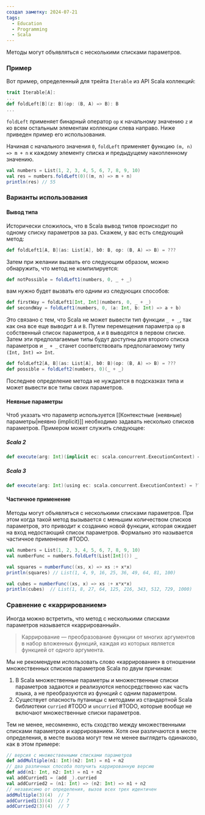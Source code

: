```yaml
---
создал заметку: 2024-07-21
tags:
  - Education
  - Programming
  - Scala
---
```

Методы могут объявляться с несколькими списками параметров.
### Пример
Вот пример, определенный для трейта `Iterable` из API Scala коллекций:
```scala
trait Iterable[A]:
...
def foldLeft[B](z: B)(op: (B, A) => B): B
...
```
`foldLeft` применяет бинарный оператор `op` к начальному значению `z` и ко всем остальным элементам коллекции слева направо. Ниже приведен пример его использования.

Начиная с начального значения `0`, `foldLeft` применяет функцию `(m, n) => m + n` к каждому элементу списка и предыдущему накопленному значению.
```scala
val numbers = List(1, 2, 3, 4, 5, 6, 7, 8, 9, 10)
val res = numbers.foldLeft(0)((m, n) => m + n)
println(res) // 55
```
### Варианты использования
#### Вывод типа
Исторически сложилось, что в Scala вывод типов происходит по одному списку параметров за раз. Скажем, у вас есть следующий метод:
```scala
def foldLeft1[A, B](as: List[A], b0: B, op: (B, A) => B) = ???
```
Затем при желании вызвать его следующим образом, можно обнаружить, что метод не компилируется:
```scala
def notPossible = foldLeft1(numbers, 0, _ + _)
```
вам нужно будет вызвать его одним из следующих способов:
```scala
def firstWay = foldLeft1[Int, Int](numbers, 0, _ + _)
def secondWay = foldLeft1(numbers, 0, (a: Int, b: Int) => a + b)
```
Это связано с тем, что Scala не может вывести тип функции `_ + _`, так как она все еще выводит `A` и `B`. Путем перемещения параметра `op` в собственный список параметров, `A` и `B` выводятся в первом списке. Затем эти предполагаемые типы будут доступны для второго списка параметров и `_ + _` станет соответствовать предполагаемому типу `(Int, Int) => Int`.
```scala
def foldLeft2[A, B](as: List[A], b0: B)(op: (B, A) => B) = ???
def possible = foldLeft2(numbers, 0)(_ + _)
```
Последнее определение метода не нуждается в подсказках типа и может вывести все типы своих параметров.
#### Неявные параметры
Чтоб указать что параметр используется [[Контекстные (неявные) параметры|неявно (implicit)]] необходимо задавать несколько списков параметров. Примером может служить следующее:
##### Scala 2
```scala
def execute(arg: Int)(implicit ec: scala.concurrent.ExecutionContext) = ???
```
##### Scala 3
```scala
def execute(arg: Int)(using ec: scala.concurrent.ExecutionContext) = ???
```
#### Частичное применение
Методы могут объявляться с несколькими списками параметров. При этом когда такой метод вызывается с меньшим количеством списков параметров, это приводит к созданию новой функции, которая ожидает на вход недостающий список параметров. Формально это называется частичное применение #TODO.
```scala
val numbers = List(1, 2, 3, 4, 5, 6, 7, 8, 9, 10)
val numberFunc = numbers.foldLeft(List[Int]()) _

val squares = numberFunc((xs, x) => xs :+ x*x)
println(squares) // List(1, 4, 9, 16, 25, 36, 49, 64, 81, 100)

val cubes = numberFunc((xs, x) => xs :+ x*x*x)
println(cubes)  // List(1, 8, 27, 64, 125, 216, 343, 512, 729, 1000)
```
### Сравнение с «каррированием»
Иногда можно встретить, что метод с несколькими списками параметров называется «каррированный».

> Каррирование — преобразование функции от многих аргументов в набор вложенных функций, каждая из которых является функцией от одного аргумента.

Мы не рекомендуем использовать слово «каррирование» в отношении множественных списков параметров Scala по двум причинам:
1. В Scala множественные параметры и множественные списки параметров задаются и реализуются непосредственно как часть языка, а не преобразуются из функций с одним параметром.
2. Существует опасность путаницы с методами из стандартной Scala библиотеки `curried` #TODO и `uncurried` #TODO, которые вообще не включают множественные списки параметров.

Тем не менее, несомненно, есть сходство между множественными списками параметров и каррированием. Хотя они различаются в месте определения, в месте вызова могут тем не менее выглядеть одинаково, как в этом примере:
```scala
// версия с множественными списками параметров
def addMultiple(n1: Int)(n2: Int) = n1 + n2
// два различных способа получить каррированную версию
def add(n1: Int, n2: Int) = n1 + n2
val addCurried1 = (add _).curried
val addCurried2 = (n1: Int) => (n2: Int) => n1 + n2
// независимо от определения, вызов всех трех идентичен
addMultiple(3)(4)  // 7
addCurried1(3)(4)  // 7
addCurried2(3)(4)  // 7
```